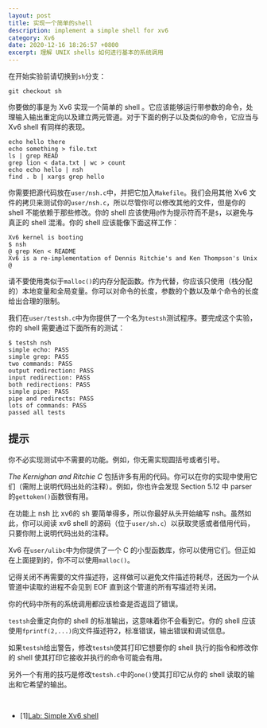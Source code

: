 ```yaml
---
layout: post
title: 实现一个简单的shell
description: implement a simple shell for xv6
category: Xv6
date: 2020-12-16 18:26:57 +0800
excerpt: 理解 UNIX shells 如何进行基本的系统调用
---
```


在开始实验前请切换到`sh`分支：

`git checkout sh`

你要做的事是为 Xv6 实现一个简单的 shell 。它应该能够运行带参数的命令，处理输入输出重定向以及建立两元管道。对于下面的例子以及类似的命令，它应当与 Xv6 shell 有同样的表现。

```shell
echo hello there
echo something > file.txt
ls | grep READ
grep lion < data.txt | wc > count
echo echo hello | nsh
find . b | xargs grep hello
```

你需要把源代码放在`user/nsh.c`中，并把它加入`Makefile`。我们会用其他 Xv6 文件的拷贝来测试你的`user/nsh.c`，所以尽管你可以修改其他的文件，但是你的 shell 不能依赖于那些修改。你的 shell 应该使用`@`作为提示符而不是`$`，以避免与真正的 shell 混淆。你的 shell 应该能像下面这样工作：

```shell
Xv6 kernel is booting
$ nsh
@ grep Ken < README
Xv6 is a re-implementation of Dennis Ritchie's and Ken Thompson's Unix
@ 
```

请不要使用类似于`malloc()`的内存分配函数。作为代替，你应该只使用（栈分配的）本地变量和全局变量。你可以对命令的长度，参数的个数以及单个命令的长度给出合理的限制。

我们在`user/testsh.c`中为你提供了一个名为`testsh`测试程序。要完成这个实验，你的 shell 需要通过下面所有的测试：

```shell
$ testsh nsh
simple echo: PASS
simple grep: PASS
two commands: PASS
output redirection: PASS
input redirection: PASS
both redirections: PASS
simple pipe: PASS
pipe and redirects: PASS
lots of commands: PASS
passed all tests
```

## 提示

你不必实现测试中不需要的功能。例如，你无需实现圆括号或者引号。

*The Kernighan and Ritchie C* 包括许多有用的代码。你可以在你的实现中使用它们（需附上说明代码出处的注释）。例如，你也许会发现 Section 5.12 中 parser 的`gettoken()`函数很有用。

在功能上 nsh 比 xv6的 sh 要简单得多，所以你最好从头开始编写 nsh。虽然如此，你可以阅读 xv6 shell 的源码（位于`user/sh.c`）以获取灵感或者借用代码，只要你附上说明代码出处的注释。

Xv6 在`user/ulibc`中为你提供了一个 C 的小型函数库，你可以使用它们。但正如在上面提到的，你不可以使用`malloc()`。

记得关闭不再需要的文件描述符，这样做可以避免文件描述符耗尽，还因为一个从管道中读取的进程不会见到 EOF 直到这个管道的所有写描述符关闭。

你的代码中所有的系统调用都应该检查是否返回了错误。

`testsh`会重定向你的 shell 的标准输出，这意味着你不会看到它。你的 shell 应该使用`fprintf(2,...)`向文件描述符2，标准错误，输出错误和调试信息。

如果`testsh`给出警告，修改`testsh`使其打印它想要你的 shell 执行的指令和修改你的 shell 使其打印它接收并执行的命令可能会有用。

另外一个有用的技巧是修改`testsh.c`中的`one()`使其打印它从你的 shell 读取的输出和它希望的输出。

&nbsp;

- [1][Lab: Simple Xv6 shell](https://pdos.csail.mit.edu/6.828/2019/labs/sh.html)